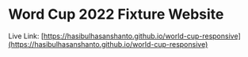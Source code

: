 # Word Cup 2022 Fixture Website

Live Link: [https://hasibulhasanshanto.github.io/world-cup-responsive](https://hasibulhasanshanto.github.io/world-cup-responsive)
